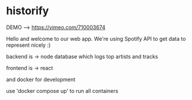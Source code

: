 # historify

DEMO --> https://vimeo.com/710003674

Hello and welcome to our web app. We're using Spotify API to get data to represent nicely :)

backend is -> node
    database which logs top artists and tracks


frontend is -> react

and docker for development

use 'docker compose up' to run all containers
